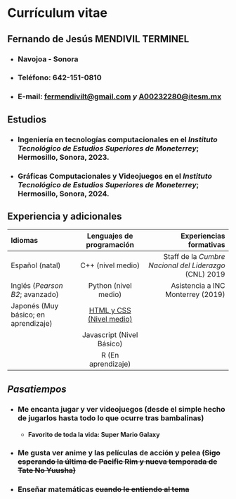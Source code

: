 # Currículum vitae

## Fernando de Jesús MENDIVIL TERMINEL
* ### Navojoa - Sonora
* ### Teléfono: 642-151-0810
* ### E-mail: fermendivilt@gmail.com *y* A00232280@itesm.mx

## Estudios
* ### **Ingeniería en tecnologías computacionales** en el *Instituto Tecnológico de Estudios Superiores de Moneterrey*; Hermosillo, Sonora, 2023.
* ### **Gráficas Computacionales y Videojuegos** en el *Instituto Tecnológico de Estudios Superiores de Moneterrey*; Hermosillo, Sonora, 2024.

## Experiencia y adicionales
Idiomas | Lenguajes de programación | Experiencias formativas
:------- | :---------: | ------------:
Español (natal) | C++ (nivel medio) | Staff de la *Cumbre Nacional del Liderazgo* (CNL) 2019
Inglés (*Pearson B2*; avanzado) | Python (nivel medio) | Asistencia a INC Monterrey (2019)
Japonés (Muy básico; en aprendizaje) | [HTML y CSS (Nivel medio)](https://nemospathtocebo.netlify.app) | 
| | Javascript (Nivel Básico) | 
| | R (En aprendizaje) |

## *Pasatiempos*
* ### Me encanta jugar y ver videojuegos (desde el simple hecho de jugarlos hasta todo lo que ocurre tras bambalinas)
    * #### Favorito de toda la vida: Super Mario Galaxy
* ### Me gusta ver anime y las películas de acción y pelea ~~(Sigo esperando la última de Pacific Rim y nueva temporada de Tate No Yuusha)~~
* ### Enseñar matemáticas ~~cuando le entiendo al tema~~